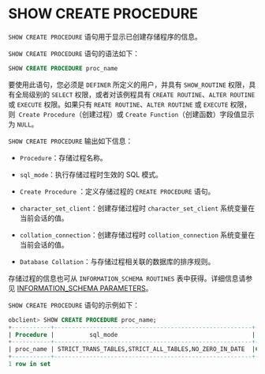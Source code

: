 SHOW CREATE PROCEDURE 
==========================================

`SHOW CREATE PROCEDURE` 语句用于显示已创建存储程序的信息。

`SHOW CREATE PROCEDURE` 语句的语法如下：

```sql
SHOW CREATE PROCEDURE proc_name
```



要使用此语句，您必须是 `DEFINER` 所定义的用户，并具有 `SHOW_ROUTINE` 权限，具有全局级别的 `SELECT` 权限，或者对该例程具有 `CREATE ROUTINE`、`ALTER ROUTINE` 或 `EXECUTE` 权限。如果只有 `REATE ROUTINE`、`ALTER ROUTINE` 或 `EXECUTE` 权限，则` Create Procedure`（创建过程）或 `Create Function`（创建函数）字段值显示为 `NULL`。

`SHOW CREATE PROCEDURE` 输出如下信息：

* `Procedure`：存储过程名称。

  

* `sql_mode`：执行存储过程时生效的 SQL 模式。

  

* `Create Procedure` ：定义存储过程的 `CREATE PROCEDURE` 语句。

  

* `character_set_client`：创建存储过程时 `character_set_client` 系统变量在当前会话的值。

  

* `collation_connection`：创建存储过程时 `collation_connection` 系统变量在当前会话的值。

  

* `Database Collation`：与存储过程相关联的数据库的排序规则。

  




存储过程的信息也可从 `INFORMATION_SCHEMA ROUTINES` 表中获得。详细信息请参见 [INFORMATION_SCHEMA PARAMETERS](/zh-CN/8.information_schema-dictionary-view/1.information_schema-parameters.md)。

`SHOW CREATE PROCEDURE` 语句的示例如下：

```sql
obclient> SHOW CREATE PROCEDURE proc_name;
+-----------+--------------------------------------------------------+-----------------------------------------------------------------------------------------------------------------------------------------------------------+-----------------------+----------------------+--------------------+
| Procedure |          sql_mode                                      |                              Create Procedure                                                                                                             | character_set_client  | collation_connection | Database Collation |
+-----------+--------------------------------------------------------+-----------------------------------------------------------------------------------------------------------------------------------------------------------+-----------------------+----------------------+--------------------+
| proc_name | STRICT_TRANS_TABLES,STRICT_ALL_TABLES,NO_ZERO_IN_DATE  |CREATE PROCEDURE `test`.`proc_name`() BEGIN     DECLARE var_name VARCHAR(20) DEFAULT 'ZhangSan';       SET var_name = 'LiSi';      SELECT var_name;   END  |       utf8mb4         | utf8mb4_general_ci   | utf8mb4_general_ci |
+-----------+--------------------------------------------------------+-----------------------------------------------------------------------------------------------------------------------------------------------------------+-----------------------+----------------------+--------------------+
1 row in set
```


